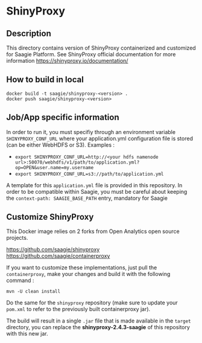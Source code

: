 # ShinyProxy

## Description
This directory contains version of ShinyProxy containerized and customized for Saagie Platform.
See ShinyProxy official documentation for more information https://shinyproxy.io/documentation/

## How to build in local

```
docker build -t saagie/shinyproxy-<version> .
docker push saagie/shinyproxy-<version>
```


## Job/App specific information
In order to run it, you must specifiy through an environment variable `SHINYPROXY_CONF_URL` where your application.yml configuration file is stored (can be either WebHDFS or S3). Examples  : 
* `export SHINYPROXY_CONF_URL=http://<your hdfs namenode url>:50070/webhdfs/v1/path/to/application.yml?op=OPEN&user.name=my.username`
* `export SHINYPROXY_CONF_URL=s3://path/to/application.yml`

A template for this `application.yml` file is provided in this repository. In order to be compatible within Saagie, you must be careful about keeping the `context-path: SAAGIE_BASE_PATH` entry, mandatory for Saagie

## Customize ShinyProxy

This Docker image relies on 2 forks from Open Analytics open source projects.

https://github.com/saagie/shinyproxy
https://github.com/saagie/containerproxy

If you want to customize these implementations, just pull the `containerproxy`, make your changes and build it with the following command : 


```
mvn -U clean install
```

Do the same for the `shinyproxy` repository (make sure to update your `pom.xml` to refer to the previously built containerproxy jar).

The build will result in a single `.jar` file that is made available in the `target` directory, you can replace the **shinyproxy-2.4.3-saagie** of this repository with this new jar.

